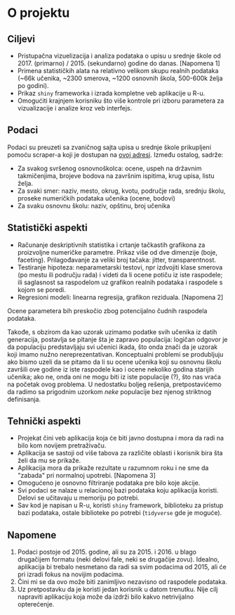 # O projektu

## Ciljevi

- Pristupačna vizuelizacija i analiza podataka o upisu u srednje škole od 2017. (primarno) / 2015. (sekundarno) godine do danas. [Napomena 1]
- Primena statističkih alata na relativno velikom skupu realnih podataka (~66k učenika, ~2300 smerova, ~1200 osnovnih škola, 500-600k želja po godini).
- Prikaz `shiny` frameworka i izrada kompletne veb aplikacije u R-u.
- Omogućiti krajnjem korisniku što više kontrole pri izboru parametera za vizualizacije i analize kroz veb interfejs.

## Podaci
Podaci su preuzeti sa zvaničnog sajta upisa u srednje škole prikupljeni pomoću scraper-a koji je dostupan na [ovoj adresi](https://github.com/luka-j/UpisScraper). Između ostalog, sadrže:
- Za svakog svršenog osnovnoškolca: ocene, uspeh na državnim takmičenjima, brojeve bodova na završnim ispitima, krug upisa, listu želja.
- Za svaki smer: naziv, mesto, okrug, kvotu, područje rada, srednju školu, proseke numeričkih podataka učenika (ocene, bodovi)
- Za svaku osnovnu školu: naziv, opštinu, broj učenika

## Statistički aspekti
- Računanje deskriptivnih statistika i crtanje tačkastih grafikona za proizvoljne numeričke parametre. Prikaz više od dve dimenzije (boje, faceting). Prilagođavanje za veliki broj tačaka: jitter, transparentnost.
- Testiranje hipoteza: neparametarski testovi, npr izdvojiti klase smerova (po mestu ili području rada) i videti da li ocene potiču iz iste raspodele; ili saglasnost sa raspodelom uz grafikon realnih podataka i raspodele s kojom se poredi.
- Regresioni modeli: linearna regresija, grafikon reziduala. [Napomena 2]

Ocene parametera bih preskočio zbog potencijalno čudnih raspodela podataka. 

Takođe, s obzirom da kao uzorak uzimamo podatke svih učenika iz datih generacija, postavlja se pitanje šta je zapravo populacija: logičan odgovor je da populaciju predstavljaju svi učenici ikada, što onda znači da je uzorak koji imamo nužno nereprezentativan. Konceptualni problemi se produbljuju ako bismo uzeli da se pitamo da li su ocene učenika koji su osnovnu školu završili ove godine iz iste raspodele kao i ocene nekoliko godina starijih učenika; ako ne, onda oni ne mogu biti iz iste populacije (?), što nas vraća na početak ovog problema. U nedostatku boljeg rešenja, pretpostavićemo da radimo sa prigodnim uzorkom _neke_ populacije bez njenog striktnog definisanja.

## Tehnički aspekti
- Projekat čini veb aplikacija koja će biti javno dostupna i mora da radi na bilo kom novijem pretraživaču.
- Aplikacija se sastoji od više tabova za različite oblasti i korisnik bira šta želi da mu se prikaže.
- Aplikacija mora da prikaže rezultate u razumnom roku i ne sme da "zabada" pri normalnoj upotrebi. [Napomena 3]
- Omogućeno je osnovno filtriranje podataka pre bilo koje akcije.
- Svi podaci se nalaze u relacionoj bazi podataka koju aplikacija koristi. Delovi se učitavaju u memoriju po potrebi.
- Sav kod je napisan u R-u, koristi `shiny` framework, biblioteku za pristup bazi podataka, ostale biblioteke po potrebi (`tidyverse` gde je moguće).

## Napomene
1. Podaci postoje od 2015. godine, ali su za 2015. i 2016. u blago drugačijem formatu (neki delovi fale, neki se drugačije zovu). Idealno, aplikacija bi trebalo nesmetano da radi sa svim podacima od 2015, ali će pri izradi fokus na novijim podacima.
3. Čini mi se da ovo može biti zanimljivo nezavisno od raspodele podataka.
4. Uz pretpostavku da je koristi jedan korisnik u datom trenutku. Nije cilj napraviti aplikaciju koja može da izdrži bilo kakvo netrivijalno opterećenje.